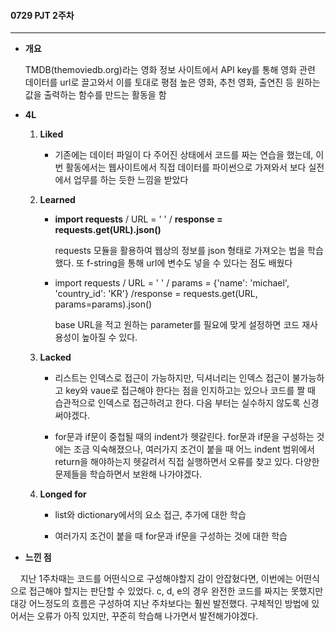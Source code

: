 #### 0729 PJT 2주차

----

- **개요**
  
  TMDB(themoviedb.org)라는 영화 정보 사이트에서 API key를 통해 영화 관련 데이터를 url로 끌고와서 이를 토대로 평점 높은 영화, 추천 영화, 출연진 등 원하는 값을 출력하는 함수를 만드는 활동을 함

- **4L**
  
  1. **Liked**
     
     - 기존에는 데이터 파일이 다 주어진 상태에서 코드를 짜는 연습을 했는데, 이번 활동에서는 웹사이트에서 직접 데이터를 파이썬으로 가져와서 보다 실전에서 업무를 하는 듯한 느낌을 받았다 
  
  2. **Learned**
     
     - **import requests** / URL = '    ' / **response = requests.get(URL).json()**
       
       requests 모듈을 활용하여 웹상의 정보를 json 형태로 가져오는 법을 학습했다. 또 f-string을 통해 url에 변수도 넣을 수 있다는 점도 배웠다
     
     - import requests / URL = '  ' / params = {'name': 'michael', 'country_id': 'KR'} /response = requests.get(URL, params=params).json()
       
       base URL을 적고 원하는  parameter를 필요에 맞게 설정하면 코드 재사용성이 높아질 수 있다.  
  
  3. **Lacked**
     
     - 리스트는 인덱스로 접근이 가능하지만, 딕셔너리는 인덱스 접근이 불가능하고 key와 vaue로 접근해야 한다는 점을 인지하고는 있으나 코드를 짤 때 습관적으로 인덱스로 접근하려고 한다. 다음 부터는 실수하지 않도록 신경써야겠다. 
     
     - for문과 if문이 중첩될 때의 indent가 헷갈린다. for문과 if문을 구성하는 것에는 조금 익숙해졌으나, 여러가지 조건이 붙을 때 어느 indent 범위에서 return을 해야하는지 헷갈려서 직접 실행하면서 오류를 찾고 있다. 다양한 문제들을 학습하면서 보완해 나가야겠다.
  
  4. **Longed for**
     
     - list와 dictionary에서의 요소 접근, 추가에 대한 학습
     
     - 여러가지 조건이 붙을 때 for문과 if문을 구성하는 것에 대한 학습 

- **느낀 점**

    지난 1주차때는 코드를 어떤식으로 구성해야할지 감이 안잡혔다면, 이번에는 어떤식으로 접근해야 할지는 판단할 수 있었다. c, d, e의 경우 완전한 코드를 짜지는 못했지만 대강 어느정도의 흐름은 구성하여 지난 주차보다는 훨씬 발전했다. 구체적인 방법에 있어서는 오류가 아직 있지만, 꾸준히 학습해 나가면서 발전해가야겠다.

        
